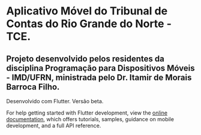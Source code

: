 # Aplicativo Móvel do Tribunal de Contas do Rio Grande do Norte - TCE.

## Projeto desenvolvido pelos residentes da disciplina Programação para Dispositivos Móveis - IMD/UFRN, ministrada pelo Dr. Itamir de Morais Barroca Filho.

Desenvolvido com Flutter. Versão beta.


For help getting started with Flutter development, view the
[online documentation](https://docs.flutter.dev/), which offers tutorials,
samples, guidance on mobile development, and a full API reference.
